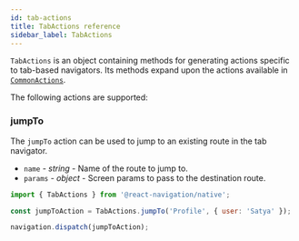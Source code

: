 ```yaml
---
id: tab-actions
title: TabActions reference
sidebar_label: TabActions
---
```


`TabActions` is an object containing methods for generating actions specific to tab-based navigators. Its methods expand upon the actions available in [`CommonActions`](navigation-actions.md).

The following actions are supported:

### jumpTo

The `jumpTo` action can be used to jump to an existing route in the tab navigator.

- `name` - _string_ - Name of the route to jump to.
- `params` - _object_ - Screen params to pass to the destination route.

<samp id="tab-actions" />

```js
import { TabActions } from '@react-navigation/native';

const jumpToAction = TabActions.jumpTo('Profile', { user: 'Satya' });

navigation.dispatch(jumpToAction);
```
